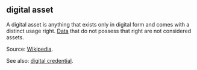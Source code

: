 ## digital asset

<p class="c8"><span>A digital asset is anything that exists only in </span><span>digital form</span><span>&nbsp;and comes with a distinct usage right. </span><span class="c2"><a class="c3" href="#h.o783ayrrkc6g">Data</a></span><span class="c0">&nbsp;that do not possess that right are not considered assets.</span></p><p class="c8"><span>Source: </span><span class="c2"><a class="c3" href="https://www.google.com/url?q=https://en.wikipedia.org/wiki/Digital_asset&amp;sa=D&amp;source=editors&amp;ust=1706779842604332&amp;usg=AOvVaw1wTW1Q5tCD-UTQ2zm-W0c4">Wikipedia</a></span><span>.</span></p><p class="c8"><span>See also: </span><span class="c2"><a class="c3" href="#h.ddna9lucn4k6">digital credential</a></span><span class="c0">.</span></p>

